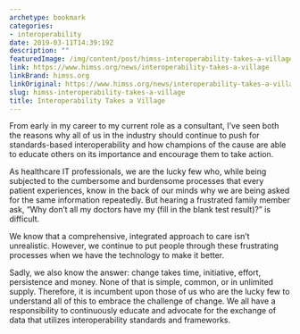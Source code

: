 ```yaml
---
archetype: bookmark
categories:
- interoperability
date: 2019-03-11T14:39:19Z
description: ""
featuredImage: /img/content/post/himss-interoperability-takes-a-village.jpg
link: https://www.himss.org/news/interoperability-takes-a-village
linkBrand: himss.org
linkOriginal: https://www.himss.org/news/interoperability-takes-a-village
slug: himss-interoperability-takes-a-village
title: Interoperability Takes a Village
---
```

From early in my career to my current role as a consultant, I’ve seen both the reasons why all of us in the industry should continue to push for standards-based interoperability and how champions of the cause are able to educate others on its importance and encourage them to take action.

As healthcare IT professionals, we are the lucky few who, while being subjected to the cumbersome and burdensome processes that every patient experiences, know in the back of our minds why we are being asked for the same information repeatedly. But hearing a frustrated family member ask, “Why don’t all my doctors have my (fill in the blank test result)?” is difficult.

We know that a comprehensive, integrated approach to care isn’t unrealistic. However, we continue to put people through these frustrating processes when we have the technology to make it better.

Sadly, we also know the answer: change takes time, initiative, effort, persistence and money. None of that is simple, common, or in unlimited supply. Therefore, it is incumbent upon those of us who are the lucky few to understand all of this to embrace the challenge of change. We all have a responsibility to continuously educate and advocate for the exchange of data that utilizes interoperability standards and frameworks.

